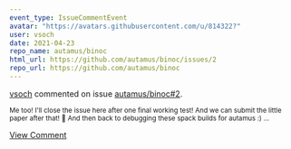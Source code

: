 ```yaml
---
event_type: IssueCommentEvent
avatar: "https://avatars.githubusercontent.com/u/814322?"
user: vsoch
date: 2021-04-23
repo_name: autamus/binoc
html_url: https://github.com/autamus/binoc/issues/2
repo_url: https://github.com/autamus/binoc
---
```


<a href='https://github.com/vsoch' target='_blank'>vsoch</a> commented on issue <a href='https://github.com/autamus/binoc/issues/2' target='_blank'>autamus/binoc#2</a>.

<small>Me too! I'll close the issue here after one final working test! And we can submit the little paper after that! :tada: And then back to debugging these spack builds for autamus :) ...</small>

<a href='https://github.com/autamus/binoc/issues/2' target='_blank'>View Comment</a>